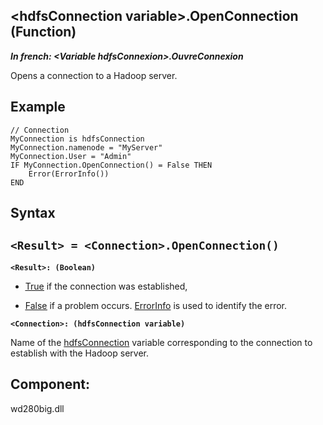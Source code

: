 


## &lt;hdfsConnection variable&gt;.OpenConnection (Function)

***In french: &lt;Variable hdfsConnexion&gt;.OuvreConnexion***



<a name="XUse"></a>
<a name="Use"></a>
<a name="description"></a>
Opens a connection to a Hadoop server.
<a name="Example1"></a>
<a name="sample_code"></a>

## Example


```wl
// Connection
MyConnection is hdfsConnection
MyConnection.namenode = "MyServer"
MyConnection.User = "Admin"
IF MyConnection.OpenConnection() = False THEN
	Error(ErrorInfo())
END
```

<a name="XSYNTAX"></a>

## Syntax
<a name="SYNTAX1"></a>

`<Result> = <Connection>.OpenConnection()`
---

**`<Result>: (Boolean)`**



- <u><u><u><u>True</u></u></u></u> if the connection was established,

- <u><u><u><u>False</u></u></u></u> if a problem occurs. [ErrorInfo](../WDLang1/3013008.md) is used to identify the error.




**`<Connection>: (hdfsConnection variable)`**

Name of the [hdfsConnection](../WDLang4/1000021650.md) variable corresponding to the connection to establish with the Hadoop server.



<a name="XComponent"></a>

## Component:
wd280big.dll
